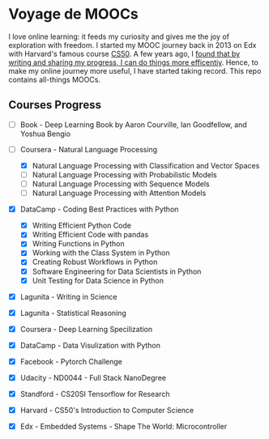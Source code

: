# Voyage de MOOCs
I love online learning: it feeds my curiosity and gives me the joy of exploration with freedom. I started my MOOC journey back in 2013 on Edx with Harvard's famous course [CS50](https://cs50.harvard.edu/). A few years ago, I [found that by writing and sharing my progress, I can do things more efficentiy](http://awaisrauf.github.io/deepCuriosity/AI-RoadMap). Hence, to make my online journey more useful, I have started taking record. This repo contains all-things MOOCs. 

## Courses Progress
- [ ] Book - Deep Learning Book by Aaron Courville, Ian Goodfellow, and Yoshua Bengio
- [ ] Coursera - Natural Language Processing
  - [x] Natural Language Processing with Classification and Vector Spaces
  - [ ] Natural Language Processing with Probabilistic Models
  - [ ] Natural Language Processing with Sequence Models
  - [ ] Natural Language Processing with Attention Models
- [x] DataCamp - Coding Best Practices with Python
  - [x] Writing Efficient Python Code
  - [x] Writing Efficient Code with pandas
  - [x] Writing Functions in Python
  - [x] Working with the Class System in Python
  - [x] Creating Robust Workflows in Python
  - [x] Software Engineering for Data Scientists in Python
  - [x] Unit Testing for Data Science in Python
- [x] Lagunita - Writing in Science
- [x] Lagunita - Statistical Reasoning
- [x] Coursera - Deep Learning Specilization
- [x] DataCamp - Data Visulization with Python
- [x] Facebook - Pytorch Challenge
- [x] Udacity - ND0044 - Full Stack NanoDegree
- [x] Standford - CS20SI Tensorflow for Research
- [x] Harvard - CS50's Introduction to Computer Science
- [x] Edx - Embedded Systems - Shape The World: Microcontroller


